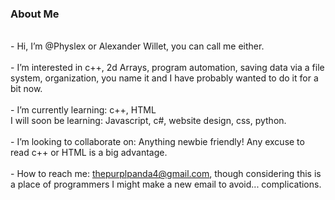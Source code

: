 <p>
  <h3><span>About Me<span/></h3>
  
  <br /> - Hi, I’m @Physlex or Alexander Willet, you can call me either. <br />
  <br /> - I’m interested in c++, 2d Arrays, program automation, saving data via a file system, organization, you name it and I have probably wanted to do it for a bit now. <br />
  <br /> - I’m currently learning: c++, HTML 
  <br />   I will soon be learning: Javascript, c#, website design, css, python. <br />
  <br /> - I’m looking to collaborate on: Anything newbie friendly! Any excuse to read c++ or HTML is a big advantage. <br />
  <br /> - How to reach me: thepurplpanda4@gmail.com, though considering this is a place of programmers I might make a new email to avoid... complications.
</p>





<!---
Physlex/Physlex is a ✨ special ✨ repository because its `README.md` (this file) appears on your GitHub profile.
You can click the Preview link to take a look at your changes.
--->
